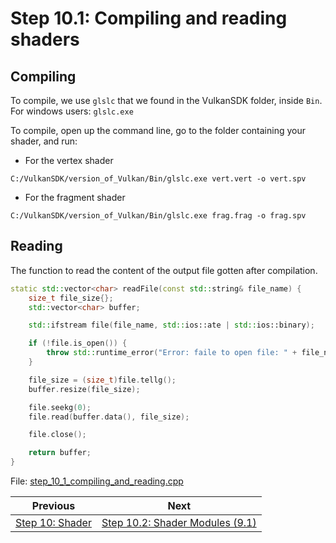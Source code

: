 # **Step 10.1: Compiling and reading shaders**

## **Compiling**
To compile, we use `glslc` that we found in the VulkanSDK folder, inside `Bin`. For windows users: `glslc.exe`

To compile, open up the command line, go to the folder containing your shader, and run:
 - For the vertex shader
```
C:/VulkanSDK/version_of_Vulkan/Bin/glslc.exe vert.vert -o vert.spv
```
 - For the fragment shader
```
C:/VulkanSDK/version_of_Vulkan/Bin/glslc.exe frag.frag -o frag.spv
```

## **Reading**
The function to read the content of the output file gotten after compilation.

```C++
static std::vector<char> readFile(const std::string& file_name) {
	size_t file_size{};
	std::vector<char> buffer;

	std::ifstream file(file_name, std::ios::ate | std::ios::binary);

	if (!file.is_open()) {
		throw std::runtime_error("Error: faile to open file: " + file_name);
	}

	file_size = (size_t)file.tellg();
	buffer.resize(file_size);

	file.seekg(0);
	file.read(buffer.data(), file_size);

	file.close();

	return buffer;
}
```

File: [step_10_1_compiling_and_reading.cpp](../Code/step_10_1_compiling_and_reading_shaders.cpp)

| Previous | Next |
|---|---|
| [Step 10: Shader](shader.md) | [Step 10.2: Shader Modules (9.1)](shader_modules.md) |